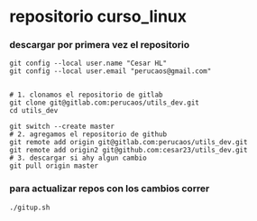 
# repositorio curso_linux

### descargar por primera vez el repositorio

```shell
git config --local user.name "Cesar HL"
git config --local user.email "perucaos@gmail.com"
```

```shell

# 1. clonamos el repositorio de gitlab
git clone git@gitlab.com:perucaos/utils_dev.git
cd utils_dev 

git switch --create master
# 2. agregamos el repositorio de github
git remote add origin git@gitlab.com:perucaos/utils_dev.git
git remote add origin2 git@github.com:cesar23/utils_dev.git
# 3. descargar si ahy algun cambio
git pull origin master
```

### para actualizar repos con los cambios correr

```shell
./gitup.sh
```